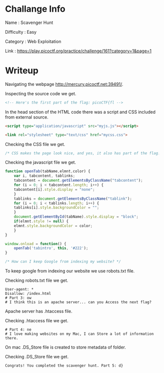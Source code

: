 # Challange Info

Name : Scavenger Hunt

Difficulty : Easy

Category : Web Exploitation

Link : https://play.picoctf.org/practice/challenge/161?category=1&page=1

# Writeup

Navigating the webpage http://mercury.picoctf.net:39491/.

Inspecting the source code we get.

```html
<!-- Here's the first part of the flag: picoCTF{fl -->
```

In the head section of the HTML code there was a script and CSS included from external source.

```html
<script type="application/javascript" src="myjs.js"></script>
```

```html
<link rel="stylesheet" type="text/css" href="mycss.css">
```

Checking the CSS file we get.

```css
/* CSS makes the page look nice, and yes, it also has part of the flag. Here's part 2: ag */
```

Checking the javascript file we get.

```javascript
function openTab(tabName,elmnt,color) {
    var i, tabcontent, tablinks;
    tabcontent = document.getElementsByClassName("tabcontent");
    for (i = 0; i < tabcontent.length; i++) {
	tabcontent[i].style.display = "none";
    }
    tablinks = document.getElementsByClassName("tablink");
    for (i = 0; i < tablinks.length; i++) {
	tablinks[i].style.backgroundColor = "";
    }
    document.getElementById(tabName).style.display = "block";
    if(elmnt.style != null) {
	elmnt.style.backgroundColor = color;
    }
}

window.onload = function() {
    openTab('tabintro', this, '#222');
}

/* How can I keep Google from indexing my website? */
```

To keep google from indexing our website we use robots.txt file.

Checking robots.txt file we get.

```
User-agent: *
Disallow: /index.html
# Part 3: ow
# I think this is an apache server... can you Access the next flag?
```

Apache server has .htaccess file.

Checking .htaccess file we get.

```
# Part 4: ne
# I love making websites on my Mac, I can Store a lot of information there.
```

On mac .DS_Store file is created to store metadata of folder.

Checking .DS_Store file we get.

```
Congrats! You completed the scavenger hunt. Part 5: d}
```
